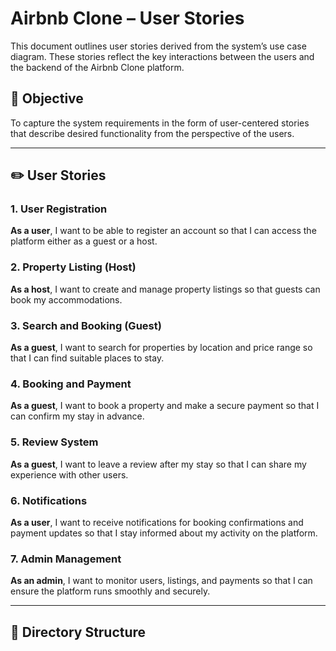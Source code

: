 # Airbnb Clone – User Stories

This document outlines user stories derived from the system’s use case diagram. These stories reflect the key interactions between the users and the backend of the Airbnb Clone platform.

## 🎯 Objective

To capture the system requirements in the form of user-centered stories that describe desired functionality from the perspective of the users.

---

## ✏️ User Stories

### 1. User Registration
**As a user**, I want to be able to register an account so that I can access the platform either as a guest or a host.

### 2. Property Listing (Host)
**As a host**, I want to create and manage property listings so that guests can book my accommodations.

### 3. Search and Booking (Guest)
**As a guest**, I want to search for properties by location and price range so that I can find suitable places to stay.

### 4. Booking and Payment
**As a guest**, I want to book a property and make a secure payment so that I can confirm my stay in advance.

### 5. Review System
**As a guest**, I want to leave a review after my stay so that I can share my experience with other users.

### 6. Notifications
**As a user**, I want to receive notifications for booking confirmations and payment updates so that I stay informed about my activity on the platform.

### 7. Admin Management
**As an admin**, I want to monitor users, listings, and payments so that I can ensure the platform runs smoothly and securely.

---

## 📂 Directory Structure

